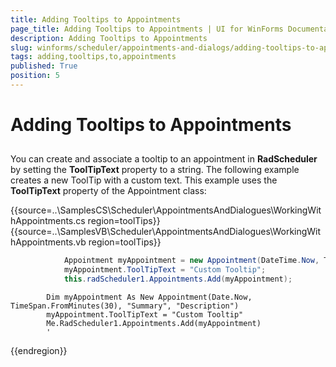 ```yaml
---
title: Adding Tooltips to Appointments
page_title: Adding Tooltips to Appointments | UI for WinForms Documentation
description: Adding Tooltips to Appointments
slug: winforms/scheduler/appointments-and-dialogs/adding-tooltips-to-appointments
tags: adding,tooltips,to,appointments
published: True
position: 5
---
```


# Adding Tooltips to Appointments

## 

You can create and associate a tooltip to an appointment in __RadScheduler__ by setting the __ToolTipText__ property to a string. The following example creates a new ToolTip with a custom text. This example uses the __ToolTipText__ property of the Appointment class:

{{source=..\SamplesCS\Scheduler\AppointmentsAndDialogues\WorkingWithAppointments.cs region=toolTips}} 
{{source=..\SamplesVB\Scheduler\AppointmentsAndDialogues\WorkingWithAppointments.vb region=toolTips}} 

````C#
            Appointment myAppointment = new Appointment(DateTime.Now, TimeSpan.FromMinutes(30), "Summary", "Description");
            myAppointment.ToolTipText = "Custom Tooltip";
            this.radScheduler1.Appointments.Add(myAppointment);
````
````VB.NET
        Dim myAppointment As New Appointment(Date.Now, TimeSpan.FromMinutes(30), "Summary", "Description")
        myAppointment.ToolTipText = "Custom Tooltip"
        Me.RadScheduler1.Appointments.Add(myAppointment)
        '
````

{{endregion}} 





